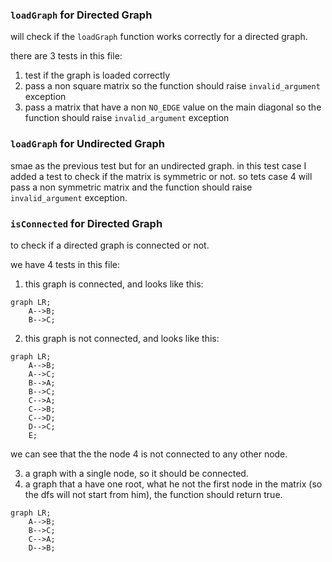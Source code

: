 
### `loadGraph` for Directed Graph

will check if the `loadGraph` function works correctly for a directed graph.

there are 3 tests in this file:
1. test if the graph is loaded correctly
2. pass a non square matrix so the function should raise `invalid_argument` exception
3. pass a matrix that have a non `NO_EDGE` value on the main diagonal so the function should raise `invalid_argument` exception


### `loadGraph` for Undirected Graph
smae as the previous test but for an undirected graph.
in this test case I added a test to check if the matrix is symmetric or not.
so tets case 4 will pass a non symmetric matrix and the function should raise `invalid_argument` exception.

### `isConnected` for Directed Graph
to check if a directed graph is connected or not.

we have 4 tests in this file:
1. this graph is connected, and looks like this:
```mermaid
graph LR;
    A-->B;
    B-->C;
```

2. this graph is not connected, and looks like this:
```mermaid
graph LR;
    A-->B;
    A-->C;
    B-->A;
    B-->C;
    C-->A;
    C-->B;
    C-->D;
    D-->C;
    E;
```

we can see that the the node 4 is not connected to any other node.

3. a graph with a single node, so it should be connected.
4. a graph that a have one root, what he not the first node in the matrix (so the dfs will not start from him), the function should return true.
```mermaid
graph LR;
    A-->B;
    B-->C;
    C-->A;
    D-->B;
```